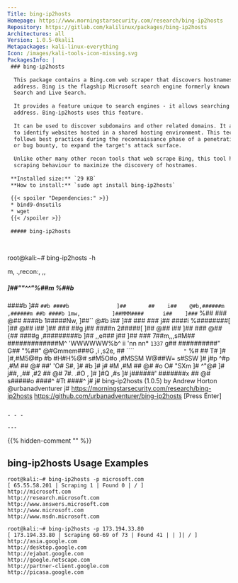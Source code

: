 ```yaml
---
Title: bing-ip2hosts
Homepage: https://www.morningstarsecurity.com/research/bing-ip2hosts
Repository: https://gitlab.com/kalilinux/packages/bing-ip2hosts
Architectures: all
Version: 1.0.5-0kali1
Metapackages: kali-linux-everything 
Icon: /images/kali-tools-icon-missing.svg
PackagesInfo: |
 ### bing-ip2hosts
 
  This package contains a Bing.com web scraper that discovers hostnames by IP
  address. Bing is the flagship Microsoft search engine formerly known as MSN
  Search and Live Search.
   
  It provides a feature unique to search engines - it allows searching by IP
  address. Bing-ip2hosts uses this feature.
   
  It can be used to discover subdomains and other related domains. It also helps
  to identify websites hosted in a shared hosting environment. This technique
  follows best practices during the reconnaissance phase of a penetration test
  or bug bounty, to expand the target's attack surface.
   
  Unlike other many other recon tools that web scrape Bing, this tool has smart
  scraping behaviour to maximize the discovery of hostnames.
 
 **Installed size:** `29 KB`  
 **How to install:** `sudo apt install bing-ip2hosts`  
 
 {{< spoiler "Dependencies:" >}}
 * bind9-dnsutils
 * wget
 {{< /spoiler >}}
 
 ##### bing-ip2hosts
 
 
 ```
 root@kali:~# bing-ip2hosts -h
 
   m,                   .,recon:,        ,,
   #####               ]##""^^"%##m    %##b
   ####b               ]##      `##b
   ####b               ]##       ##    i##    @#b,######m       ,######m ##b
   ####b 1mw,          ]##MMM####      i##    ]###`    %##     ###`    `@##
   ####b  1#####Nw,    ]##``    @#b    i##    ]##       ###   ###       j##
   ####i   %########[  ]##       @##   i##    ]##       ###   ##g       j##
   ####n      2#####[  ]##      @##    i##    ]##       ###   @##       {##
   ####g  ,#########b  ]##   ,,e###    j##    ]##       ###    7##m,,,s#M##
   #############M^     'WWWWWW%b^       ii    'nn       nn*      `1337` g##
   ##########"                                                          G##
     "%##"                                                     @#Gmmem###G
   ,i                ,s2e,     ##                                  ````
    `               "`   %#    ##                             T#
   ]#   ]#,#M5@#p         #b   #H#H%@#     s#M5O#o   ,#MSSM  W@##W=  s#SSW
   ]#   j#p    ^#p      ,#M    ##    @#   ##'   'O#  S#,      ]#     #b
   ]#   j#      #M    ,#M      ##    @#   #o     O#    "SXm   ]#      ^"@#
   ]#   j##,  ,##   ,#2        ##    @#   7#.   .#O  ,   ]#   ]#Q       ,#s
   ]#   j######'    #######x   ##    @#    s#####o    ####^    #Tt    ####^
        j#
        j#          bing-ip2hosts (1.0.5) by Andrew Horton @urbanadventurer
        j#          https://morningstarsecurity.com/research/bing-ip2hosts
                    https://github.com/urbanadventurer/bing-ip2hosts
 [Press Enter]
 ```
 
 - - -
 
---
```

{{% hidden-comment "<!--Do not edit anything above this line-->" %}}

## bing-ip2hosts Usage Examples

```
root@kali:~# bing-ip2hosts -p microsoft.com
[ 65.55.58.201 | Scraping 1 | Found 0 | / ]
http://microsoft.com
http://research.microsoft.com
http://www.answers.microsoft.com
http://www.microsoft.com
http://www.msdn.microsoft.com
```

```
root@kali:~# bing-ip2hosts -p 173.194.33.80
[ 173.194.33.80 | Scraping 60-69 of 73 | Found 41 | | ]| / ]
http://asia.google.com
http://desktop.google.com
http://ejabat.google.com
http://google.netscape.com
http://partner-client.google.com
http://picasa.google.com
```
